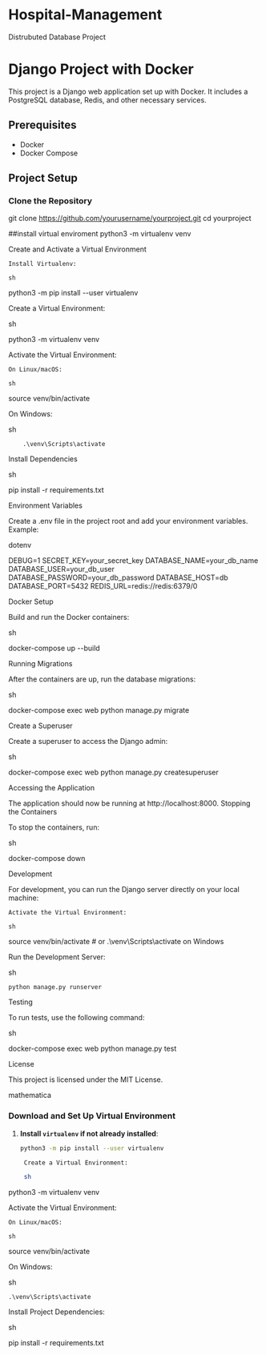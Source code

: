 # Hospital-Management
Distrubuted Database Project
# Django Project with Docker

This project is a Django web application set up with Docker. It includes a PostgreSQL database, Redis, and other necessary services.

## Prerequisites

- Docker
- Docker Compose

## Project Setup

### Clone the Repository

git clone https://github.com/yourusername/yourproject.git
cd yourproject

##install virtual enviroment
python3 -m virtualenv venv

Create and Activate a Virtual Environment

    Install Virtualenv:

    sh

python3 -m pip install --user virtualenv

Create a Virtual Environment:

sh

python3 -m virtualenv venv

Activate the Virtual Environment:

    On Linux/macOS:

    sh

source venv/bin/activate

On Windows:

sh

        .\venv\Scripts\activate

Install Dependencies

sh

pip install -r requirements.txt

Environment Variables

Create a .env file in the project root and add your environment variables. Example:

dotenv

DEBUG=1
SECRET_KEY=your_secret_key
DATABASE_NAME=your_db_name
DATABASE_USER=your_db_user
DATABASE_PASSWORD=your_db_password
DATABASE_HOST=db
DATABASE_PORT=5432
REDIS_URL=redis://redis:6379/0

Docker Setup

Build and run the Docker containers:

sh

docker-compose up --build

Running Migrations

After the containers are up, run the database migrations:

sh

docker-compose exec web python manage.py migrate

Create a Superuser

Create a superuser to access the Django admin:

sh

docker-compose exec web python manage.py createsuperuser

Accessing the Application

The application should now be running at http://localhost:8000.
Stopping the Containers

To stop the containers, run:

sh

docker-compose down

Development

For development, you can run the Django server directly on your local machine:

    Activate the Virtual Environment:

    sh

source venv/bin/activate  # or .\venv\Scripts\activate on Windows

Run the Development Server:

sh

    python manage.py runserver

Testing

To run tests, use the following command:

sh

docker-compose exec web python manage.py test

License

This project is licensed under the MIT License.

mathematica


### Download and Set Up Virtual Environment

1. **Install `virtualenv` if not already installed**:

   ```sh
   python3 -m pip install --user virtualenv

    Create a Virtual Environment:

    sh

python3 -m virtualenv venv

Activate the Virtual Environment:

    On Linux/macOS:

    sh

source venv/bin/activate

On Windows:

sh

    .\venv\Scripts\activate

Install Project Dependencies:

sh

pip install -r requirements.txt
